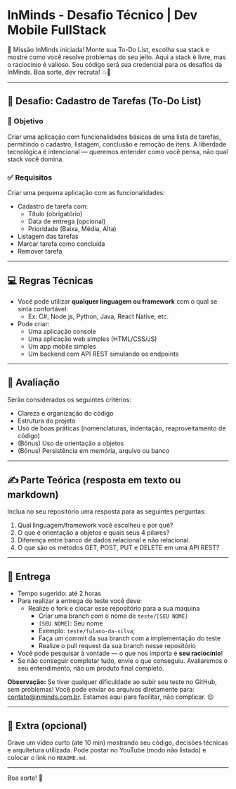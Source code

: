 # InMinds - Desafio Técnico | Dev Mobile FullStack
  🚧 Missão InMinds iniciada! Monte sua To-Do List, escolha sua stack e mostre como você resolve problemas do seu jeito. 
  Aqui a stack é livre, mas o raciocínio é valioso. Seu código será sua credencial para os desafios da InMinds. Boa sorte, dev recruta! 💥🧠

---

## 📌 Desafio: Cadastro de Tarefas (To-Do List)

### 🎯 Objetivo

Criar uma aplicação com funcionalidades básicas de uma lista de tarefas, permitindo o cadastro, listagem, conclusão e remoção de itens. 
A liberdade tecnológica é intencional — queremos entender como você pensa, não qual stack você domina.

### ✅ Requisitos

Criar uma pequena aplicação com as funcionalidades:
- Cadastro de tarefa com:
  - Título (obrigatório)
  - Data de entrega (opcional)
  - Prioridade (Baixa, Média, Alta)
- Listagem das tarefas
- Marcar tarefa como concluída
- Remover tarefa

---

## 💻 Regras Técnicas

- Você pode utilizar **qualquer linguagem ou framework** com o qual se sinta confortável:
  - Ex: C#, Node.js, Python, Java, React Native, etc.
- Pode criar:
  - Uma aplicação console
  - Uma aplicação web simples (HTML/CSS/JS)
  - Um app mobile simples
  - Um backend com API REST simulando os endpoints

---

## 🧠 Avaliação

Serão considerados os seguintes critérios:

- Clareza e organização do código
- Estrutura do projeto
- Uso de boas práticas (nomenclaturas, indentação, reaproveitamento de código)
- (Bônus) Uso de orientação a objetos
- (Bônus) Persistência em memória, arquivo ou banco

---

## ✍️ Parte Teórica (resposta em texto ou markdown)

Inclua no seu repositório uma resposta para as seguintes perguntas:

1. Qual linguagem/framework você escolheu e por quê?
2. O que é orientação a objetos e quais seus 4 pilares?
3. Diferença entre banco de dados relacional e não relacional.
4. O que são os métodos GET, POST, PUT e DELETE em uma API REST?

---

## 🚀 Entrega

- Tempo sugerido: até 2 horas
- Para realizar a entrega do teste você deve:
  - Realize o fork e clocar esse repositório para a sua maquina
    * Criar uma branch com o nome de `teste/[SEU NOME]`
    * `[SEU NOME]`: Seu nome
    * Exemplo: `teste/fulano-da-silva`;
    * Faça um commit da sua branch com a implementação do teste  
    * Realize o pull request da sua branch nesse repositório
- Você pode pesquisar à vontade — o que nos importa é **seu raciocínio**!
- Se não conseguir completar tudo, envie o que conseguiu. Avaliaremos o seu entendimento, não um produto final completo.

**Observação:** Se tiver qualquer dificuldade ao subir seu teste no GitHub, sem problemas! Você pode enviar os arquivos diretamente para: contato@inminds.com.br. Estamos aqui para facilitar, não complicar. 😉


---

## 🎥 Extra (opcional)

Grave um vídeo curto (até 10 min) mostrando seu código, decisões técnicas e arquitetura utilizada. Pode postar no YouTube (modo não listado) e colocar o link no `README.md`.

---

Boa sorte! 🚀
